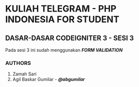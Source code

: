 # KULIAH TELEGRAM - PHP INDONESIA FOR STUDENT

## DASAR-DASAR CODEIGNITER 3 - SESI 3 
Pada sesi 3 ini sudah menggunakan **_FORM VALIDATION_**

### AUTHORS
1. Zamah Sari
1. Agil Baskar Gumilar - **_@abgumilar_**
